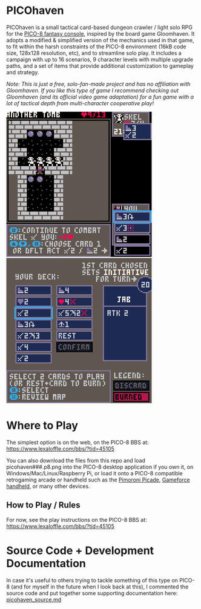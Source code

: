 # PICOhaven

PICOhaven is a small tactical card-based dungeon crawler / light solo RPG for the [PICO-8 fantasy console](https://www.lexaloffle.com/pico-8.php), inspired by the board game Gloomhaven. It adopts a modified & simplified version of the mechanics used in that game, to fit within the harsh constraints of the PICO-8 environment (16kB code size, 128x128 resolution, etc), and to streamline solo play. It includes a campaign with up to 16 scenarios, 9 character levels with multiple upgrade paths, and a set of items that provide additional customization to gameplay and strategy.

*Note: This is just a free, solo-fan-made project and has no affiliation with Gloomhaven. If you like this type of game I recommend checking out Gloomhaven (and its official video game adaptation) for a fun game with a lot of tactical depth from multi-character cooperative play!*

![animated gif](picohaven100_19.gif)
![animated gif](picohaven100_15.gif)

# Where to Play

The simplest option is on the web, on the PICO-8 BBS at: https://www.lexaloffle.com/bbs/?tid=45105

You can also download the files from this repo and load picohaven###.p8.png into the PICO-8 desktop application if you own it, on Windows/Mac/Linux/Raspberry Pi, or load it onto a PICO-8 compatible retrogaming arcade or handheld such as the [Pimoroni Picade](https://shop.pimoroni.com/products/picade), [Gameforce handheld](https://gameforce.fun/products/gameforce-handheld), or many other devices.

## How to Play / Rules

For now, see the play instructions on the PICO-8 BBS at: https://www.lexaloffle.com/bbs/?tid=45105

# Source Code + Development Documentation

In case it's useful to others trying to tackle something of this type on PICO-8 (and for myself in the future when I look back at this), I commented the source code and put together some supporting documentation here: [picohaven_source.md](picohaven_source.md)